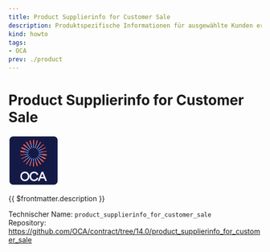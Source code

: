 ```yaml
---
title: Product Supplierinfo for Customer Sale
description: Produktspezifische Informationen für ausgewählte Kunden erfassen.
kind: howto
tags:
- OCA
prev: ./product
---
```

# Product Supplierinfo for Customer Sale
![icon_oca_app](attachments/icon_oca_app.png)

{{ $frontmatter.description }}

Technischer Name: `product_supplierinfo_for_customer_sale`\
Repository: <https://github.com/OCA/contract/tree/14.0/product_supplierinfo_for_customer_sale>
